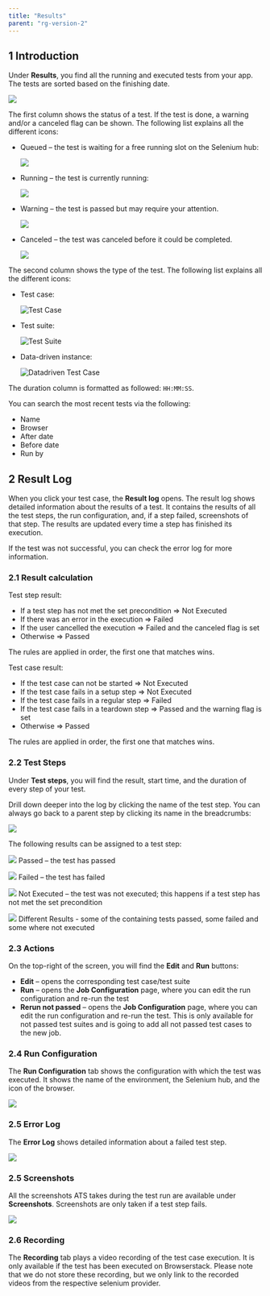 ```yaml
---
title: "Results"
parent: "rg-version-2"
---
```


## 1 Introduction

Under **Results**, you find all the running and executed tests from your app. The tests are sorted based on the finishing date.

![](attachments/results/test-runs.png)

The first column shows the status of a test. If the test is done, a warning and/or a canceled flag can be shown. The following list explains all the different icons:

*  Queued – the test is waiting for a free running slot on the Selenium hub:

    ![](attachments/icons/queued.png)

*  Running – the test is currently running:

    ![](attachments/icons/running.gif)
    
*  Warning – the test is passed but may require your attention.

    ![](attachments/test-run/warning-flag.png)
    
*  Canceled – the test was canceled before it could be completed.

    ![](attachments/test-run/canceled-flag.PNG)
    
The second column shows the type of the test. The following list explains all the different icons:

*  Test case:

    ![Test Case](attachments/project/test-case-icon.png)

*  Test suite:

    ![Test Suite](attachments/project/test-suite-icon.png) 

*  Data-driven instance:

    ![Datadriven Test Case](attachments/project/ddt-icon.png)

The duration column is formatted as followed: `HH:MM:SS`.

You can search the most recent tests via the following:

* Name
* Browser
* After date
* Before date
* Run by

## 2 Result Log

When you click your test case, the **Result log** opens. The result log shows detailed information about the results of a test. It contains the results of all the test steps, the run configuration, and, if a step failed, screenshots of that step. The results are updated every time a step has finished its execution.

If the test was not successful, you can check the error log for more information.

### 2.1 Result calculation

Test step result:

* If a test step has not met the set precondition => Not Executed
* If there was an error in the execution => Failed
* If the user cancelled the execution => Failed and the canceled flag is set
* Otherwise => Passed

The rules are applied in order, the first one that matches wins.

Test case result:

* If the test case can not be started  => Not Executed
* If the test case fails in a setup step => Not Executed
* If the test case fails in a regular step => Failed
* If the test case fails in a teardown step => Passed and the warning flag is set
* Otherwise => Passed

The rules are applied in order, the first one that matches wins.

### 2.2 Test Steps

Under **Test steps**, you will find the result, start time, and the duration of every step of your test.

Drill down deeper into the log by clicking the name of the test step. You can always go back to a parent step by clicking its name in the breadcrumbs:

![](attachments/test-run/result-log.png)

The following results can be assigned to a test step:

![](attachments/results/passed-icon.png)  Passed – the test has passed

![](attachments/results/failed-icon.png)  Failed – the test has failed

![](attachments/results/not-executed-icon.png)  Not Executed – the test was not executed; this happens if a test step has not met the set precondition

![](attachments/results/mixed-icon.png)  Different Results - some of the containing tests passed, some failed and some where not executed

### 2.3 Actions

On the top-right of the screen, you will find the **Edit** and **Run** buttons:

* **Edit** – opens the corresponding test case/test suite
* **Run** – opens the **Job Configuration** page, where you can edit the run configuration and re-run the test
* **Rerun not passed** – opens the **Job Configuration** page, where you can edit the run configuration and re-run the test. This is only available for not passed test suites and is going to add all not passed test cases to the new job.

### 2.4 Run Configuration

The **Run Configuration** tab shows the configuration with which the test was executed. It shows the name of the environment, the Selenium hub, and the icon of the browser.

![](attachments/results/result-log-run-config.png)


### 2.5 Error Log

The **Error Log** shows detailed information about a failed test step.

![](attachments/results/result-log-error-log.png)

### 2.5 Screenshots

All the screenshots ATS takes during the test run are available under **Screenshots**. Screenshots are only taken if a test step fails.

![](attachments/results/result-log-screenshots.png)


### 2.6 Recording

The **Recording** tab plays a video recording of the test case execution. It is only available if the test has been executed on Browserstack. Please note that we do not store these recording, but we only link to the recorded videos from the respective selenium provider.
